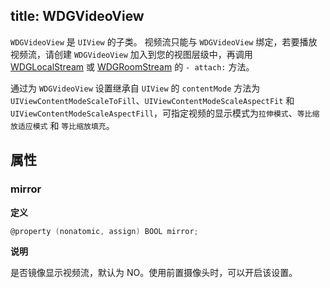 title: WDGVideoView
---

`WDGVideoView` 是 `UIView` 的子类。
视频流只能与 `WDGVideoView` 绑定，若要播放视频流，请创建 `WDGVideoView` 加入到您的视图层级中，再调用 [WDGLocalStream](/conference/iOS/api/WDGLocalStream.html) 或 [WDGRoomStream](/conference/iOS/api/WDGRoomStream.html) 的 `- attach:` 方法。

通过为 `WDGVideoView` 设置继承自 `UIView` 的 `contentMode` 方法为 `UIViewContentModeScaleToFill`、`UIViewContentModeScaleAspectFit` 和 `UIViewContentModeScaleAspectFill`，可指定视频的显示模式为`拉伸模式`、`等比缩放适应模式` 和 `等比缩放填充`。

## 属性

### mirror

**定义**

```objectivec
@property (nonatomic, assign) BOOL mirror;
```

**说明**

是否镜像显示视频流，默认为 NO。使用前置摄像头时，可以开启该设置。
